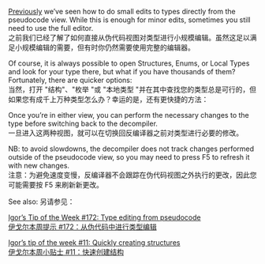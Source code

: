 [Previously](https://hex-rays.com/blog/igors-tip-of-the-week-172-type-editing-from-pseudocode/) we’ve seen how to do small edits to types directly from the pseudocode view. While this is enough for minor edits, sometimes you still need to use the full editor.  
之前我们已经了解了如何直接从伪代码视图对类型进行小规模编辑。虽然这足以满足小规模编辑的需要，但有时你仍然需要使用完整的编辑器。

Of course, it is always possible to open Structures, Enums, or Local Types and look for your type there, but what if you have thousands of them? Fortunately, there are quicker options:  
当然，打开 "结构"、"枚举 "或 "本地类型 "并在其中查找您的类型总是可行的，但如果您有成千上万种类型怎么办？幸运的是，还有更快捷的方法：

Once you’re in either view, you can perform the necessary changes to the type before switching back to the decompiler.  
一旦进入这两种视图，就可以在切换回反编译器之前对类型进行必要的修改。

NB: to avoid slowdowns, the decompiler does not track changes performed outside of the pseudocode view, so you may need to press F5 to refresh it with new changes.  
注意：为避免速度变慢，反编译器不会跟踪在伪代码视图之外执行的更改，因此您可能需要按 F5 来刷新新更改。

See also: 另请参见：

[Igor’s Tip of the Week #172: Type editing from pseudocode  
伊戈尔本周提示 #172：从伪代码中进行类型编辑](https://hex-rays.com/blog/igors-tip-of-the-week-172-type-editing-from-pseudocode/)

[Igor’s tip of the week #11: Quickly creating structures  
伊戈尔本周小贴士 #11：快速创建结构](https://hex-rays.com/blog/igor-tip-of-the-week-11-quickly-creating-structures/)